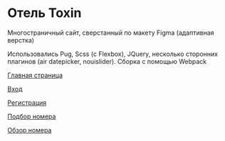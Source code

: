 # Отель Toxin	


Многостраничный сайт, сверстанный по макету Figma (адаптивная верстка)	

Использовались Pug, Scss (с Flexbox), JQuery, несколько сторонних плагинов (air datepicker, nouislider). Сборка с помощью Webpack		

  [Главная страница](https://lin-is.github.io/Toxin/dist/landingPage.html)	

  [Вход](https://lin-is.github.io/Toxin/dist/signIn.html)	

  [Регистрация](https://lin-is.github.io/Toxin/dist/registration.html)	

  [Подбор номера](https://lin-is.github.io/Toxin/dist/searchRoom.html)	

  [Обзор номера](https://lin-is.github.io/Toxin/dist/roomDetails.html)
